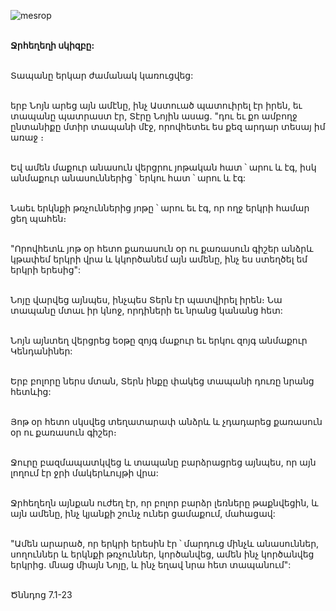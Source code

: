 ![mesrop](https://volamar.ru/audio_video/foto/01/detbible/B26.BMP)

\
**Ջրհեղեղի սկիզբը:**

\
Տապանը երկար ժամանակ կառուցվեց:

\
 երբ Նոյն արեց այն ամէնը, ինչ Աստուած պատուիրել էր իրեն, եւ տապանը պատրաստ էր, Տէրը Նոյին ասաց. "դու եւ քո ամբողջ ընտանիքը մտիր տապանի մէջ, որովհետեւ ես քեզ արդար տեսայ իմ առաջ ։

\
Եվ ամեն մաքուր անասուն վերցրու յոթական հատ ՝ արու և էգ, իսկ անմաքուր անասուններից ՝ երկու հատ ՝ արու և էգ:

\
 Նաեւ երկնքի թռչուններից յոթը ՝ արու եւ էգ, որ ողջ երկրի համար ցեղ պահեն։

\
 "Որովհետև յոթ օր հետո քառասուն օր ու քառասուն գիշեր անձրև կթափեմ երկրի վրա և կկործանեմ այն ամենը, ինչ ես ստեղծել եմ երկրի երեսից":

\
Նոյը վարվեց այնպես, ինչպես Տերն էր պատվիրել իրեն։ Նա տապանը մտաւ իր կնոջ, որդիների եւ նրանց կանանց հետ:

\
 Նոյն այնտեղ վերցրեց եօթը զոյգ մաքուր եւ երկու զոյգ անմաքուր Կենդանիներ:

\
 Երբ բոլորը ներս մտան, Տերն ինքը փակեց տապանի դուռը նրանց հետևից:

\
Յոթ օր հետո սկսվեց տեղատարափ անձրև և չդադարեց քառասուն օր ու քառասուն գիշեր։

\
 Ջուրը բազմապատկվեց և տապանը բարձրացրեց այնպես, որ այն լողում էր ջրի մակերևույթի վրա:

\
 Ջրհեղեղն այնքան ուժեղ էր, որ բոլոր բարձր լեռները թաքնվեցին, և այն ամենը, ինչ կյանքի շունչ ուներ ցամաքում, մահացավ:

\
 "Ամեն արարած, որ երկրի երեսին էր ՝ մարդուց մինչև անասուններ, սողուններ և երկնքի թռչուններ, կործանվեց, ամեն ինչ կործանվեց երկրից. մնաց միայն Նոյը, և ինչ եղավ նրա հետ տապանում":

\
Ծննդոց 7.1-23
